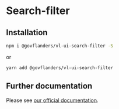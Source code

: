 # Search-filter
## Installation
```bash
npm i @govflanders/vl-ui-search-filter -S
```
or
```bash
yarn add @govflanders/vl-ui-search-filter
```
## Further documentation
Please see [our official documentation](https://overheid.vlaanderen.be/webuniversum/v3/search?q=vl-ui-search-filter).
